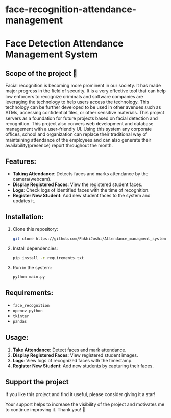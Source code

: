 # face-recognition-attendance-management
# Face Detection Attendance Management System

## Scope of the project 🚀
Facial recognition is becoming more prominent in our society. It has made major progress in the field of security. It is a very effective tool that can help low enforcers to recognize criminals and software companies are leveraging the technology to help users access the technology. This technology can be further developed to be used in other avenues such as ATMs, accessing confidential files, or other sensitive materials. This project servers as a foundation for future projects based on facial detection and recognition. This project also convers web development and database management with a user-friendly UI. Using this system any corporate offices, school and organization can replace their traditional way of maintaining attendance of the employees and can also generate their availability(presence) report throughout the month.

## Features:
- **Taking Attendance**: Detects faces and marks attendance by the camera(webcam).
- **Display Registered Faces**: View the registered student faces.
- **Logs**: Check logs of identified faces with the time of recognition.
- **Register New Student**: Add new student faces to the system and updates it.

## Installation:

1. Clone this repository:
    ```bash
    git clone https://github.com/PakhiJoshi/Attendance_managment_system_using_face_recognition.git
    ```

2. Install dependencies:
    ```bash
    pip install -r requirements.txt
    ```

3. Run in the system:
    ```bash
    python main.py
    ```

## Requirements:
- `face_recognition`
- `opencv-python`
- `tkinter`
- `pandas`

## Usage:
1. **Take Attendance**: Detect faces and mark attendance.
2. **Display Registered Faces**: View registered student images.
3. **Logs**: View logs of recognized faces with the timestamp.
4. **Register New Student**: Add new students by capturing their faces.

## Support the project

If you like this project and find it useful, please consider giving it a star! 

Your support helps to increase the visibility of the project and motivates me to continue improving it. Thank you! 🙏

